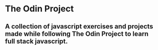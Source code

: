 # The Odin Project

## A collection of javascript exercises and projects made while following The Odin Project to learn full stack javascript.
